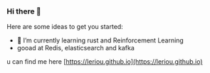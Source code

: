 ### Hi there 👋

Here are some ideas to get you started:

- 🌱 I’m currently learning rust and Reinforcement Learning
- gooad at Redis, elasticsearch and kafka 


u can find me here [https://leriou.github.io](https://leriou.github.io)
